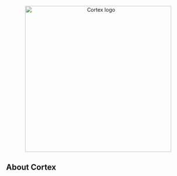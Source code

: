 <p align="center">
<img src="https://cortex-store.vercel.app/cortex-white.svg" width="400" alt="Cortex logo">
</p>

## About Cortex
